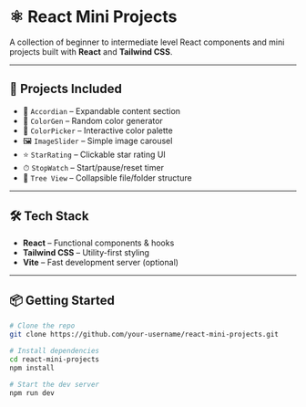 # ⚛️ React Mini Projects

A collection of beginner to intermediate level React components and mini projects built with **React** and **Tailwind CSS**.

---

## 📁 Projects Included

- 📂 `Accordian` – Expandable content section  
- 🎨 `ColorGen` – Random color generator  
- 🎯 `ColorPicker` – Interactive color palette  
- 🖼 `ImageSlider` – Simple image carousel  
- ⭐ `StarRating` – Clickable star rating UI  
- ⏱ `StopWatch` – Start/pause/reset timer  
- 🌳 `Tree View` – Collapsible file/folder structure   
<!-- 🔗 `TreeLink` – Tree layout with navigation links   -->

---

## 🛠 Tech Stack

- **React** – Functional components & hooks  
- **Tailwind CSS** – Utility-first styling  
- **Vite** – Fast development server (optional)  

---

## 📦 Getting Started

```bash
# Clone the repo
git clone https://github.com/your-username/react-mini-projects.git

# Install dependencies
cd react-mini-projects
npm install

# Start the dev server
npm run dev
